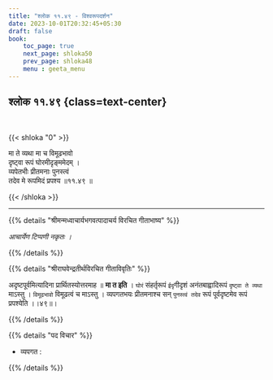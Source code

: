 ```yaml
---
title: "श्लोक ११.४९ - विश्वरूपदर्शन"
date: 2023-10-01T20:32:45+05:30
draft: false
book:
    toc_page: true
    next_page: shloka50
    prev_page: shloka48
    menu : geeta_menu
---
```




## श्लोक ११.४९ {class=text-center}

<br/>

{{< shloka  "0"  >}}

मा ते व्यथा मा च विमूढभावो  
दृष्ट्वा रूपं घोरमीदृङ्ममेदम् ।    
व्यपेतभीः प्रीतमनाः पुनस्त्वं  
तदेव मे रूपमिदं प्रपश्य ॥११.४९ ॥

{{< /shloka >}}

---


{{% details "श्रीमन्मध्वाचार्यभगवत्पादाचर्य विरचित  गीताभाष्य" %}}

*आचार्येण टिप्पणी नकृतः ।*

{{% /details %}}



{{% details "श्रीराघवेन्द्रतीर्थविरचित गीताविवृतिः" %}}

अदृष्टपूर्वमित्यादिना प्रार्थितस्योत्तरमाह ॥ 
**मा त इति** । `घोरं` संहर्तृरूपं 
`ईदृ`गीदृशं अनंतबाह्वादिरूपं `दृष्ट्वा ते व्यथा` माऽस्तु । 
`विमूढभावो` विमूढत्वं च 
माऽस्तु । व्यपगतभयः प्रीतमनाश्च सन् `पुनस्त्वं तदेव` 
रूपं पूर्वदृष्टमेव रूपं प्रपश्येति ।।४९॥।

{{% /details %}}



{{% details "पद विचार" %}}

- व्यपगत :

{{% /details %}}

